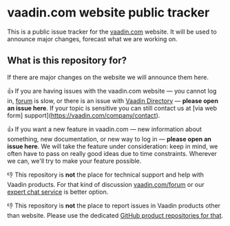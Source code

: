 # vaadin.com website public tracker

This is a public issue tracker for the [vaadin.com](https://vaadin.com/) website. 
It will be used to announce major changes, forecast what we are working on.

## What is this repository for?

If there are major changes on the website we will announce them here.

:+1: If you are having issues with the vaadin.com website — you cannot log in, [forum](https://vaadin.com/forum) is slow, or there is an issue with [Vaadin Directory](https://vaadin.com/directory) — **please open an
issue here**. If your topic is sensitive you can  still contact us at [via web form]
support](https://vaadin.com/company/contact).

:+1: If you want a new feature in vaadin.com — new information about something, new documentation, or new way to log in
 — **please open an issue here**. We will take the feature under
consideration: keep in mind, we often have to pass on really good ideas due to
time constraints. Wherever we can, we'll try to make your feature possible.

:-1: This repository is **not** the place for technical support and help with Vaadin products. For  that kind of discussion [vaadin.com/forum](https://vaadin.com/forum) or our [expert chat service](https://vaadin.com/support) is better option.

:-1: This repository is **not** the place to report issues in Vaadin products other than website. Please use the dedicated [GitHub product repositories for that](https://github.com/vaadin).
